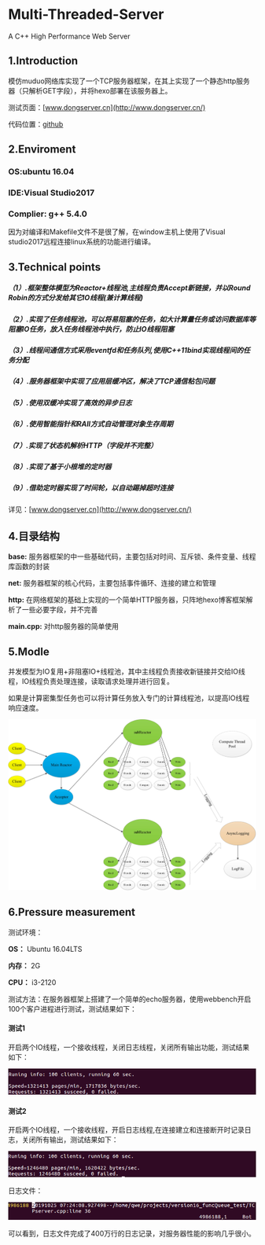 # Multi-Threaded-Server
A C++ High Performance Web Server

## 1.Introduction
模仿muduo网络库实现了一个TCP服务器框架，在其上实现了一个静态http服务器（只解析GET字段），并将hexo部署在该服务器上。

测试页面：[www.dongserver.cn](http://www.dongserver.cn/)

代码位置：[github](https://github.com/DONGLEO96/multi-threaded-server)

## 2.Enviroment
### OS:ubuntu 16.04
### IDE:Visual Studio2017
### Complier: g++ 5.4.0
因为对编译和Makefile文件不是很了解，在window主机上使用了Visual studio2017远程连接linux系统的功能进行编译。

## 3.Technical points
##### （1）.框架整体模型为Reactor+线程池,主线程负责Accept新链接，并以Round Robin的方式分发给其它IO线程(兼计算线程)
##### （2）.实现了任务线程池，可以将易阻塞的任务，如大计算量任务或访问数据库等阻塞IO任务，放入任务线程池中执行，防止IO线程阻塞
##### （3）.线程间通信方式采用eventfd和任务队列,使用C++11bind实现线程间的任务分配
##### （4）.服务器框架中实现了应用层缓冲区，解决了TCP通信粘包问题
##### （5）.使用双缓冲实现了高效的异步日志
##### （6）.使用智能指针和RAII方式自动管理对象生存周期
##### （7）.实现了状态机解析HTTP（字段并不完整）
##### （8）.实现了基于小根堆的定时器
##### （9）.借助定时器实现了时间轮，以自动踢掉超时连接
详见：[www.dongserver.cn](http://www.dongserver.cn/)

## 4.目录结构
**base:** 服务器框架的中一些基础代码，主要包括对时间、互斥锁、条件变量、线程库函数的封装

**net:** 服务器框架的核心代码，主要包括事件循环、连接的建立和管理

**http:** 在网络框架的基础上实现的一个简单HTTP服务器，只阵地hexo博客框架解析了一些必要字段，并不完善

**main.cpp:** 对http服务器的简单使用
## 5.Modle
并发模型为IO复用+非阻塞IO+线程池，其中主线程负责接收新链接并交给IO线程，IO线程负责处理连接，读取请求处理并进行回复。

如果是计算密集型任务也可以将计算任务放入专门的计算线程池，以提高IO线程响应速度。

![](/Image/ReactorModel.jpg)

## 6.Pressure measurement

测试环境：

**OS：** Ubuntu 16.04LTS

**内存：** 2G

**CPU：** i3-2120

测试方法：在服务器框架上搭建了一个简单的echo服务器，使用webbench开启100个客户进程进行测试，测试结果如下：

#### 测试1
开启两个IO线程，一个接收线程，关闭日志线程，关闭所有输出功能，测试结果如下：

![](/Image/ServerWithoutLOG.jpg)

#### 测试2
开启两个IO线程，一个接收线程，开启日志线程,在连接建立和连接断开时记录日志，关闭所有输出，测试结果如下：

![](/Image/ServerWithLOG.jpg)

日志文件：

![](/Image/LOGFile.jpg)

可以看到，日志文件完成了400万行的日志记录，对服务器性能的影响几乎很小。





